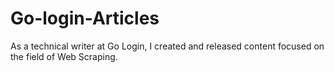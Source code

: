# Go-login-Articles
As a technical writer at Go Login, I created and released content focused on the field of Web Scraping.
